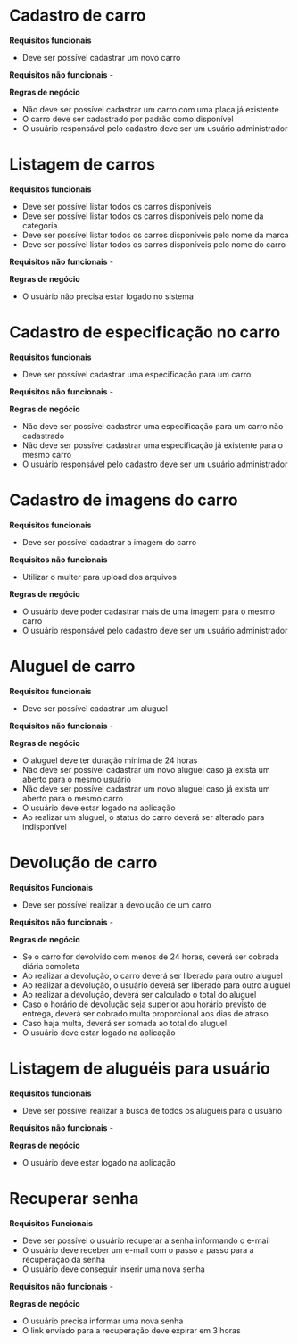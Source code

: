 # Cadastro de carro

**Requisitos funcionais**
- Deve ser possível cadastrar um novo carro

**Requisitos não funcionais**
\-

**Regras de negócio**
- Não deve ser possível cadastrar um carro com uma placa já existente
- O carro deve ser cadastrado por padrão como disponível
- O usuário responsável pelo cadastro deve ser um usuário administrador

# Listagem de carros

**Requisitos funcionais**
- Deve ser possível listar todos os carros disponíveis
- Deve ser possível listar todos os carros disponíveis pelo nome da categoria
- Deve ser possível listar todos os carros disponíveis pelo nome da marca
- Deve ser possível listar todos os carros disponíveis pelo nome do carro

**Requisitos não funcionais**
\-

**Regras de negócio**
- O usuário não precisa estar logado no sistema

# Cadastro de especificação no carro


**Requisitos funcionais**
- Deve ser possível cadastrar uma especificação para um carro

**Requisitos não funcionais**
\-

**Regras de negócio**
- Não deve ser possível cadastrar uma especificação para um carro não cadastrado
- Não deve ser possível cadastrar uma especificação já existente para o mesmo carro
- O usuário responsável pelo cadastro deve ser um usuário administrador

# Cadastro de imagens do carro

**Requisitos funcionais**
- Deve ser possível cadastrar a imagem do carro

**Requisitos não funcionais**
- Utilizar o multer para upload dos arquivos

**Regras de negócio**
- O usuário deve poder cadastrar mais de uma imagem para o mesmo carro
- O usuário responsável pelo cadastro deve ser um usuário administrador

# Aluguel de carro

**Requisitos funcionais**
- Deve ser possível cadastrar um aluguel

**Requisitos não funcionais**
\-

**Regras de negócio**
- O aluguel deve ter duração mínima de 24 horas
- Não deve ser possível cadastrar um novo aluguel caso já exista um aberto para o mesmo usuário
- Não deve ser possível cadastrar um novo aluguel caso já exista um aberto para o mesmo carro
- O usuário deve estar logado na aplicação
- Ao realizar um aluguel, o status do carro deverá ser alterado para indisponível

# Devolução de carro

**Requisitos Funcionais**
- Deve ser possível realizar a devolução de um carro

**Requisitos não funcionais**
\-

**Regras de negócio**
- Se o carro for devolvido com menos de 24 horas, deverá ser cobrada diária completa
- Ao realizar a devolução, o carro deverá ser liberado para outro aluguel
- Ao realizar a devolução, o usuário deverá ser liberado para outro aluguel
- Ao realizar a devolução, deverá ser calculado o total do aluguel
- Caso o horário de devolução seja superior aou horário previsto de entrega, deverá ser cobrado multa proporcional aos dias de atraso
- Caso haja multa, deverá ser somada ao total do aluguel
- O usuário deve estar logado na aplicação

# Listagem de aluguéis para usuário

**Requisitos funcionais**
- Deve ser possível realizar a busca de todos os aluguéis para o usuário

**Requisitos não funcionais**
\-

**Regras de negócio**

- O usuário deve estar logado na aplicação

# Recuperar senha

**Requisitos Funcionais**
- Deve ser possível o usuário recuperar a senha informando o e-mail
- O usuário deve receber um e-mail com o passo a passo para a recuperação da senha
- O usuário deve conseguir inserir uma nova senha

**Requisitos não funcionais**
\-

**Regras de negócio**
- O usuário precisa informar uma nova senha
- O link enviado para a recuperação deve expirar em 3 horas